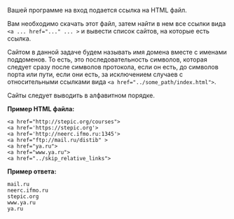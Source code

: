 Вашей программе на вход подается ссылка на HTML файл.

Вам необходимо скачать этот файл, затем найти в нем все ссылки вида ```<a ... href="..." ... >``` и вывести список сайтов, на которые есть ссылка.

Сайтом в данной задаче будем называть имя домена вместе с именами поддоменов. То есть, это последовательность символов, которая следует сразу после символов протокола, если он есть, до символов порта или пути, если они есть, за исключением случаев с относительными ссылками вида
```<a href="../some_path/index.html">```.

Сайты следует выводить в алфавитном порядке.

**Пример HTML файла:**

```commandline
<a href="http://stepic.org/courses">
<a href='https://stepic.org'>
<a href='http://neerc.ifmo.ru:1345'>
<a href="ftp://mail.ru/distib" >
<a href="ya.ru">
<a href="www.ya.ru">
<a href="../skip_relative_links">
```

**Пример ответа:**

```commandline
mail.ru
neerc.ifmo.ru
stepic.org
www.ya.ru
ya.ru
```

